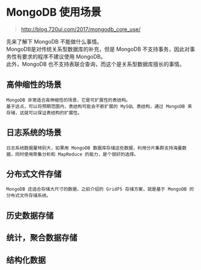 # MongoDB 使用场景
> http://blog.720ui.com/2017/mongodb_core_use/  

先来了解下 MongoDB 不能做什么事情。  
MongoDB是对传统关系型数据库的补充，但是 MongoDB 不支持事务，因此对事务性有要求的程序不建议使用 MongoDB。  
此外，MongoDB 也不支持表联合查询，而这个是关系型数据库擅长的事情。  

## 高伸缩性的场景
```
MongoDB 非常适合高伸缩性的场景，它是可扩展性的表结构。
基于这点，可以将预期范围内，表结构可能会不断扩展的 MySQL 表结构，通过 MongoDB 来存储，这就可以保证表结构的扩展性。
```

## 日志系统的场景
```
日志系统数据量特别大，如果用 MongoDB 数据库存储这些数据，利用分片集群支持海量数据，同时使用聚集分析和 MapReduce 的能力，是个很好的选择。
```

## 分布式文件存储
```
MongoDB 还适合存储大尺寸的数据，之前介绍的 GridFS 存储方案，就是基于 MongoDB 的分布式文件存储系统。
```

## 历史数据存储

## 统计，聚合数据存储

## 结构化数据



